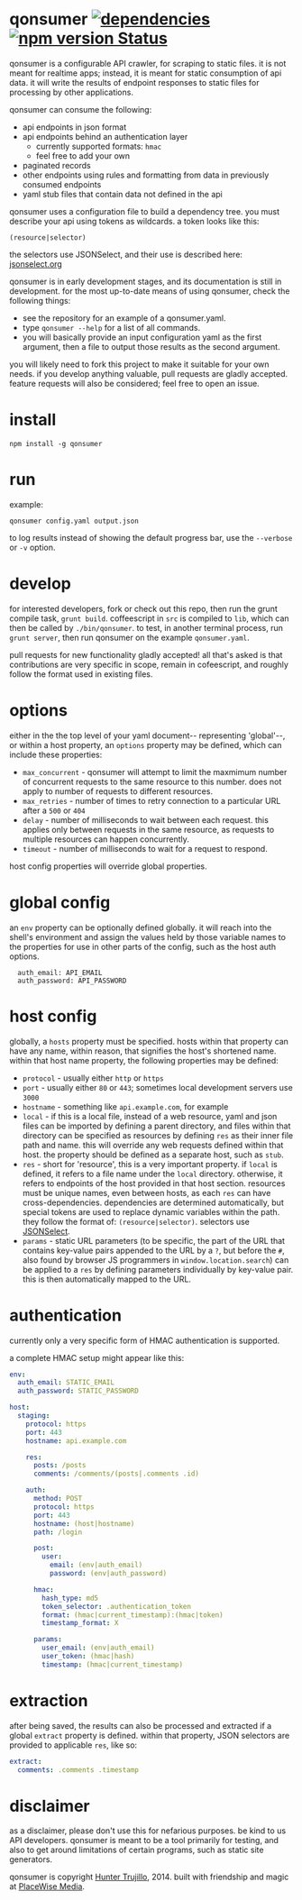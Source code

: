 qonsumer [![dependencies](http://img.shields.io/david/cryptoquick/qonsumer.svg?style=flat-square)](https://david-dm.org/cryptoquick/qonsumer) [![npm version Status](http://img.shields.io/npm/v/qonsumer.svg?style=flat-square)](https://www.npmjs.org/package/qonsumer)
========

qonsumer is a configurable API crawler, for scraping to static files. it is not meant for realtime apps; instead, it is meant for static consumption of api data. it will write the results of endpoint responses to static files for processing by other applications.

qonsumer can consume the following:

  - api endpoints in json format
  - api endpoints behind an authentication layer
    - currently supported formats: `hmac`
    - feel free to add your own
  - paginated records
  - other endpoints using rules and formatting from data in previously consumed endpoints
  - yaml stub files that contain data not defined in the api

qonsumer uses a configuration file to build a dependency tree. you must describe your api using tokens as wildcards. a token looks like this:

`(resource|selector)`

the selectors use JSONSelect, and their use is described here: [jsonselect.org](http://jsonselect.org/#tryit)

qonsumer is in early development stages, and its documentation is still in development. for the most up-to-date means of using qonsumer, check the following things:

  - see the repository for an example of a qonsumer.yaml.
  - type `qonsumer --help` for a list of all commands.
  - you will basically provide an input configuration yaml as the first argument, then a file to output those results as the second argument.

you will likely need to fork this project to make it suitable for your own needs. if you develop anything valuable, pull requests are gladly accepted. feature requests will also be considered; feel free to open an issue.

# install

`npm install -g qonsumer`

# run

example:

`qonsumer config.yaml output.json`

to log results instead of showing the default progress bar, use the `--verbose` or `-v` option.

# develop

for interested developers, fork or check out this repo, then run the grunt compile task, `grunt build`. coffeescript in `src` is compiled to `lib`, which can then be called by `./bin/qonsumer`. to test, in another terminal process, run `grunt server`, then run qonsumer on the example `qonsumer.yaml`.

pull requests for new functionality gladly accepted! all that's asked is that contributions are very specific in scope, remain in cofeescript, and roughly follow the format used in existing files.

# options

either in the the top level of your yaml document-- representing 'global'--, or within a host property, an `options` property may be defined, which can include these properties:

  - `max_concurrent` - qonsumer will attempt to limit the maxmimum number of concurrent requests to the same resource to this number. does not apply to number of requests to different resources.
  - `max_retries` - number of times to retry connection to a particular URL after a `500` or `404`
  - `delay` - number of milliseconds to wait between each request. this applies only between requests in the same resource, as requests to multiple resources can happen concurrently.
  - `timeout` - number of milliseconds to wait for a request to respond.

host config properties will override global properties.

# global config

an `env` property can be optionally defined globally. it will reach into the shell's environment and assign the values held by those variable names to the properties for use in other parts of the config, such as the host auth options.

```env:
  auth_email: API_EMAIL
  auth_password: API_PASSWORD
```

# host config

globally, a `hosts` property must be specified. hosts within that property can have any name, within reason, that signifies the host's shortened name. within that host name property, the following properties may be defined:

  - `protocol` - usually either `http` or `https`
  - `port` - usually either `80` or `443`; sometimes local development servers use `3000`
  - `hostname` - something like `api.example.com`, for example
  - `local` - if this is a local file, instead of a web resource, yaml and json files can be imported by defining a parent directory, and files within that directory can be specified as resources by defining `res` as their inner file path and name. this will override any web requests defined within that host. the property should be defined as a separate host, such as `stub`.
  - `res` - short for 'resource', this is a very important property. if `local` is defined, it refers to a file name under the `local` directory. otherwise, it refers to endpoints of the host provided in that host section. resources must be unique names, even between hosts, as each `res` can have cross-dependencies. dependencies are determined automatically, but special tokens are used to replace dynamic variables within the path. they follow the format of: `(resource|selector)`. selectors use [JSONSelect](http://jsonselect.org/#tryit).
  - `params` - static URL parameters (to be specific, the part of the URL that contains key-value pairs appended to the URL by a `?`, but before the `#`, also found by browser JS programmers in `window.location.search`) can be applied to a `res` by defining parameters individually by key-value pair. this is then automatically mapped to the URL.

# authentication

currently only a very specific form of HMAC authentication is supported.

a complete HMAC setup might appear like this:

```yaml
env:
  auth_email: STATIC_EMAIL
  auth_password: STATIC_PASSWORD

host:
  staging:
    protocol: https
    port: 443
    hostname: api.example.com

    res:
      posts: /posts
      comments: /comments/(posts|.comments .id)

    auth:
      method: POST
      protocol: https
      port: 443
      hostname: (host|hostname)
      path: /login

      post:
        user:
          email: (env|auth_email)
          password: (env|auth_password)

      hmac:
        hash_type: md5
        token_selector: .authentication_token
        format: (hmac|current_timestamp):(hmac|token)
        timestamp_format: X

      params:
        user_email: (env|auth_email)
        user_token: (hmac|hash)
        timestamp: (hmac|current_timestamp)
```

# extraction

after being saved, the results can also be processed and extracted if a global `extract` property is defined. within that property, JSON selectors are provided to applicable `res`, like so:

```yaml
extract:
  comments: .comments .timestamp
```

# disclaimer

as a disclaimer, please don't use this for nefarious purposes. be kind to us API developers. qonsumer is meant to be a tool primarily for testing, and also to get around limitations of certain programs, such as static site generators.

qonsumer is copyright [Hunter Trujillo](https://twitter.com/cryptoquick), 2014. built with friendship and magic at [PlaceWise Media](https://github.com/PlacewiseMedia).
